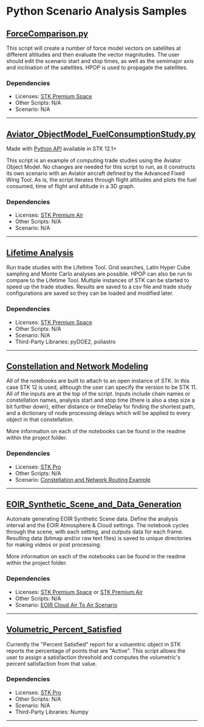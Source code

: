 # Python Scenario Analysis Samples

## [ForceComparison.py](ForceComparison.py)

This script will create a number of force model vectors on satellites at different altitudes and then evaluate the vector magnitudes. The user should edit the scenario start and stop times, as well as the semimajor axis and inclination of the satellites. HPOP is used to propagate the satellites.

### Dependencies

* Licenses: [STK Premium Space](https://www.ansys.com/content/dam/amp/2022/june/webpage-requests/stk-product-page/brochures/stk-premium-space-brochure.pdf)
* Other Scripts: N/A
* Scenario: N/A

---

## [Aviator_ObjectModel_FuelConsumptionStudy.py](Aviator_ObjectModel_FuelConsumptionStudy.py)

Made with [Python API](https://help.agi.com/stkdevkit/index.htm#python/pythonGettingStarted.htm) available in STK 12.1+

This script is an example of computing trade studies using the Aviator Object Model. No changes are needed for this script to run, as it constructs its own scenario with an Aviator aircraft defined by the Advanced Fixed Wing Tool. As is, the script iterates through flight altitudes and plots the fuel consumed, time of flight and altitude in a 3D graph.

### Dependencies

* Licenses: [STK Premium Air](https://www.ansys.com/content/dam/amp/2022/june/webpage-requests/stk-product-page/brochures/stk-premium-air-brochure.pdf)
* Other Scripts: N/A
* Scenario: N/A

---

## [Lifetime Analysis](./Lifetime%20Analysis)

Run trade studies with the Lifetime Tool. Grid searches, Latin Hyper Cube sampling and Monte Carlo analyses are possible. HPOP can also be run to compare to the Lifetime Tool. Multiple instances of STK can be started to speed up the trade studies. Results are saved to a csv file and trade study configurations are saved so they can be loaded and modified later.

### Dependencies

* Licenses: [STK Premium Space](https://www.ansys.com/content/dam/amp/2022/june/webpage-requests/stk-product-page/brochures/stk-premium-space-brochure.pdf)
* Other Scripts: N/A
* Scenario: N/A
* Third-Party Libraries: pyDOE2, poliastro

---

## [Constellation and Network Modeling](./ConstellationAndNetworkRouting)

All of the notebooks are built to attach to an open instance of STK. In this case STK 12 is used, although the user can specify the version to be STK 11. All of the inputs are at the top of the script. Inputs include chain names or constellation names, analysis start and stop time (there is also a step size a bit further down), either distance or timeDelay for finding the shortest path, and a dictionary of node processing delays which will be applied to every object in that constellation.

More information on each of the notebooks can be found in the readme within the project folder.

### Dependencies

* Licenses: [STK Pro](https://www.ansys.com/content/dam/amp/2022/june/webpage-requests/stk-product-page/brochures/stk-pro-brochure.pdf)
* Other Scripts: N/A
* Scenario: [Constellation and Network Routing Example](../../../SupportingScenarios/NetworkExampleScenarios.zip)

---

## [EOIR_Synthetic_Scene_and_Data_Generation](./EOIR_Synthetic_Scene_and_Data_Generation)

Automate generating EOIR Synthetic Scene data. Define the analysis interval and the EOIR Atmosphere & Cloud settings. The notebook cycles through the scene, with each setting, and outputs data for each frame. Resulting data (bitmap and/or raw text files) is saved to unique directories for making videos or post processing.

More information on each of the notebooks can be found in the readme within the project folder.

### Dependencies

* Licenses: [STK Premium Space](https://www.ansys.com/content/dam/amp/2022/june/webpage-requests/stk-product-page/brochures/stk-premium-space-brochure.pdf) or [STK Premium Air](https://www.ansys.com/content/dam/amp/2022/june/webpage-requests/stk-product-page/brochures/stk-premium-air-brochure.pdf)
* Other Scripts: N/A
* Scenario: [EOIR Cloud Air To Air Scenario](../../../SupportingScenarios/EOIR_Clouds_AirToAir.vdf)

---

## [Volumetric_Percent_Satisfied](Volumetric_Percent_Satisfied.py)

Currently the "Percent Satisfied" report for a voluemtric object in STK reports the percentage of points that are "Active". This script allows the user to assign a satisfaction threshold and computes the volumetric's percent satisfaction from that value.

### Dependencies

* Licenses: [STK Pro](https://www.ansys.com/content/dam/amp/2022/june/webpage-requests/stk-product-page/brochures/stk-pro-brochure.pdf)
* Other Scripts: N/A
* Scenario: N/A
* Third-Party Libraries: Numpy

---